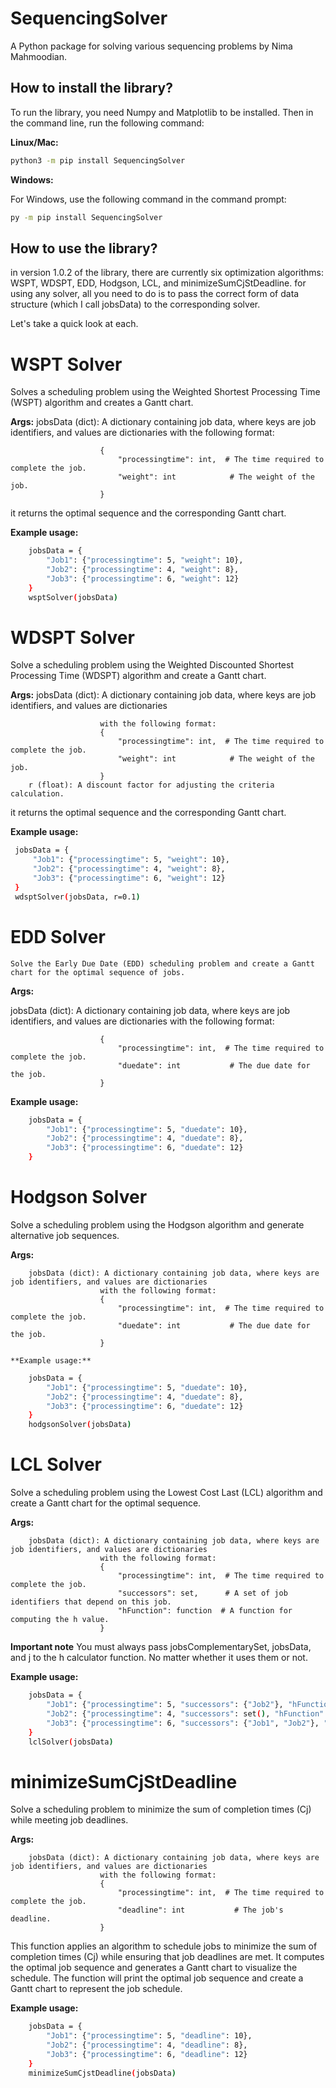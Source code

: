 # SequencingSolver

A Python package for solving various sequencing problems by Nima Mahmoodian.

## How to install the library?

To run the library, you need Numpy and Matplotlib to be installed. Then in the command line, run the following command:

**Linux/Mac:**
```bash
python3 -m pip install SequencingSolver
```
**Windows:**

For Windows, use the following command in the command prompt:
```bash
py -m pip install SequencingSolver
```
## How to use the library?

in version 1.0.2 of the library, there are currently six optimization algorithms: WSPT, WDSPT, EDD, Hodgson, LCL, and minimizeSumCjStDeadline. 
for using any solver, all you need to do is to pass the correct form of data structure (which I call jobsData) to the corresponding solver. 

Let's take a quick look at each. 

# WSPT Solver
Solves a scheduling problem using the Weighted Shortest Processing Time (WSPT) algorithm and creates a Gantt chart.

**Args:**
jobsData (dict): A dictionary containing job data, where keys are job identifiers, and values are dictionaries with the following format:
                        
                        {
                            "processingtime": int,  # The time required to complete the job.
                            "weight": int            # The weight of the job.
                        }

it returns the optimal sequence and the corresponding Gantt chart. 
    
**Example usage:**
```bash
    jobsData = {
        "Job1": {"processingtime": 5, "weight": 10},
        "Job2": {"processingtime": 4, "weight": 8},
        "Job3": {"processingtime": 6, "weight": 12}
    }
    wsptSolver(jobsData)
 ```
# WDSPT Solver
Solve a scheduling problem using the Weighted Discounted Shortest Processing Time (WDSPT) algorithm and create a Gantt chart.

  **Args:**
 jobsData (dict): A dictionary containing job data, where keys are job identifiers, and values are dictionaries
                       
                        with the following format:
                        {
                            "processingtime": int,  # The time required to complete the job.
                            "weight": int            # The weight of the job.
                        }
        r (float): A discount factor for adjusting the criteria calculation.
  
  it returns the optimal sequence and the corresponding Gantt chart. 

   **Example usage:**
   ```bash
    jobsData = {
        "Job1": {"processingtime": 5, "weight": 10},
        "Job2": {"processingtime": 4, "weight": 8},
        "Job3": {"processingtime": 6, "weight": 12}
    }
    wdsptSolver(jobsData, r=0.1)
```

# EDD Solver
    Solve the Early Due Date (EDD) scheduling problem and create a Gantt chart for the optimal sequence of jobs.

  **Args:**

jobsData (dict): A dictionary containing job data, where keys are job identifiers, and values are dictionaries with the following format:
                        
                        {
                            "processingtime": int,  # The time required to complete the job.
                            "duedate": int           # The due date for the job.
                        }

**Example usage:**
```bash
    jobsData = {
        "Job1": {"processingtime": 5, "duedate": 10},
        "Job2": {"processingtime": 4, "duedate": 8},
        "Job3": {"processingtime": 6, "duedate": 12}
    }
```

# Hodgson Solver
Solve a scheduling problem using the Hodgson algorithm and generate alternative job sequences.

**Args:**
       
        jobsData (dict): A dictionary containing job data, where keys are job identifiers, and values are dictionaries
                        with the following format:
                        {
                            "processingtime": int,  # The time required to complete the job.
                            "duedate": int           # The due date for the job.
                        }
    
    **Example usage:**
```bash
    jobsData = {
        "Job1": {"processingtime": 5, "duedate": 10},
        "Job2": {"processingtime": 4, "duedate": 8},
        "Job3": {"processingtime": 6, "duedate": 12}
    }
    hodgsonSolver(jobsData)
 ```
# LCL Solver
Solve a scheduling problem using the Lowest Cost Last (LCL) algorithm and create a Gantt chart for the optimal sequence.

  **Args:**
      
        jobsData (dict): A dictionary containing job data, where keys are job identifiers, and values are dictionaries
                        with the following format:
                        {
                            "processingtime": int,  # The time required to complete the job.
                            "successors": set,      # A set of job identifiers that depend on this job.
                            "hFunction": function  # A function for computing the h value.
                        }
 
  **Important note**
  You must always pass jobsComplementarySet, jobsData, and j to the h calculator function. No matter whether it uses them or not. 

   **Example usage:**
```bash
    jobsData = {
        "Job1": {"processingtime": 5, "successors": {"Job2"}, "hFunction": some_function},
        "Job2": {"processingtime": 4, "successors": set(), "hFunction": some_function},
        "Job3": {"processingtime": 6, "successors": {"Job1", "Job2"}, "hFunction": some_function}
    }
    lclSolver(jobsData)
```

# minimizeSumCjStDeadline

Solve a scheduling problem to minimize the sum of completion times (Cj) while meeting job deadlines.

**Args:**
      
        jobsData (dict): A dictionary containing job data, where keys are job identifiers, and values are dictionaries
                        with the following format:
                        {
                            "processingtime": int,  # The time required to complete the job.
                            "deadline": int           # The job's deadline.
                        }

This function applies an algorithm to schedule jobs to minimize the sum of completion times (Cj)
while ensuring that job deadlines are met. It computes the optimal job sequence and generates a Gantt chart to visualize the schedule.
The function will print the optimal job sequence and create a Gantt chart to represent the job schedule.

**Example usage:**
```bash
    jobsData = {
        "Job1": {"processingtime": 5, "deadline": 10},
        "Job2": {"processingtime": 4, "deadline": 8},
        "Job3": {"processingtime": 6, "deadline": 12}
    }
    minimizeSumCjstDeadline(jobsData)
```
